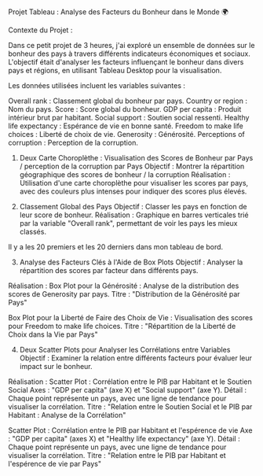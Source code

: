 Projet Tableau : Analyse des Facteurs du Bonheur dans le Monde 🌍

Contexte du Projet : 


Dans ce petit projet de 3 heures, j'ai exploré un ensemble de données sur le bonheur des pays à travers différents indicateurs économiques et sociaux. L'objectif était d'analyser les facteurs influençant le bonheur dans divers pays et régions, en utilisant Tableau Desktop pour la visualisation.

Les données utilisées incluent les variables suivantes :

Overall rank : Classement global du bonheur par pays.
Country or region : Nom du pays.
Score : Score global du bonheur.
GDP per capita : Produit intérieur brut par habitant.
Social support : Soutien social ressenti.
Healthy life expectancy : Espérance de vie en bonne santé.
Freedom to make life choices : Liberté de choix de vie.
Generosity : Générosité.
Perceptions of corruption : Perception de la corruption.

1.  Deux Carte Choroplèthe : Visualisation des Scores de Bonheur par Pays / perception de la corruption par Pays 
Objectif : Montrer la répartition géographique des scores de bonheur / la corruption 
Réalisation : Utilisation d'une carte choroplèthe pour visualiser les scores par pays, avec des couleurs plus intenses pour indiquer des scores plus élevés.

2. Classement Global des Pays
Objectif : Classer les pays en fonction de leur score de bonheur.
Réalisation : Graphique en barres verticales trié par la variable "Overall rank", permettant de voir les pays les mieux classés.

Il y a les 20 premiers et les 20 derniers dans mon tableau de bord. 

3. Analyse des Facteurs Clés à l'Aide de Box Plots
Objectif : Analyser la répartition des scores par facteur dans différents pays.

Réalisation : Box Plot pour la Générosité : Analyse de la distribution des scores de Generosity par pays.
Titre : "Distribution de la Générosité par Pays"

Box Plot pour la Liberté de Faire des Choix de Vie : Visualisation des scores pour Freedom to make life choices.
Titre : "Répartition de la Liberté de Choix dans la Vie par Pays"

4. Deux Scatter Plots pour Analyser les Corrélations entre Variables
Objectif : Examiner la relation entre différents facteurs pour évaluer leur impact sur le bonheur.

Réalisation : Scatter Plot : Corrélation entre le PIB par Habitant et le Soutien Social 
Axes : "GDP per capita" (axe X) et "Social support" (axe Y).
Détail : Chaque point représente un pays, avec une ligne de tendance pour visualiser la corrélation.
Titre : "Relation entre le Soutien Social et le PIB par Habitant : Analyse de la Corrélation"



Scatter Plot : Corrélation entre le PIB par Habitant et l'espérence de vie
Axe : "GDP per capita" (axes X) et "Healthy life expectancy" (axe Y). 
Détail : Chaque point représente un pays, avec une ligne de tendance pour visualiser la corrélation.
Titre : "Relation entre le PIB par Habitant et l'espérence de vie par Pays"





